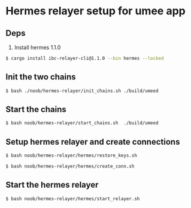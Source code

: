 # Hermes relayer setup for umee app 

## Deps 
 1. Install hermes 1.1.0 
```bash
$ cargo install ibc-relayer-cli@1.1.0 --bin hermes --locked 
 ```

## Init the two chains 
```bash
$ bash ./noob/hermes-relayer/init_chains.sh ./build/umeed
```

## Start the chains 
```bash
$ bash noob/hermes-relayer/start_chains.sh  ./build/umeed
```

## Setup hermes relayer and create connections 
```bash
$ bash noob/hermes-relayer/hermes/restore_keys.sh

$ bash noob/hermes-relayer/hermes/create_conn.sh 
```
## 

## Start the hermes relayer
```bash
$ bash noob/hermes-relayer/hermes/start_relayer.sh 
```